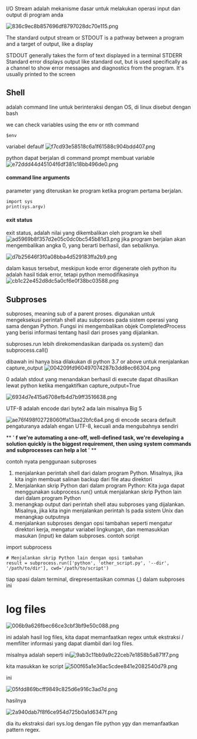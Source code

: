 I/O Stream adalah mekanisme dasar untuk melakukan operasi input dan output di program anda

![836c9ec8b857696df8797028dc70e115.png](../../../../../_resources/836c9ec8b857696df8797028dc70e115.png)

The standard output stream or STDOUT is a pathway between a program and a target of output, like a display

STDOUT generally takes the form of text displayed in a terminal
STDERR Standard error displays output like standard out, but is used specifically as a channel to show error messages and diagnostics from the program. It's usually printed to the screen

## Shell
adalah command line untuk berinteraksi dengan OS, di linux disebut dengan bash

we can check variables using the env or nth command

	$env

variabel defaulf
![f7cd93e58518c6a1f61588c904bdd407.png](../../../../../_resources/f7cd93e58518c6a1f61588c904bdd407.png)

python dapat berjalan di command prompt
membuat variable
![e72ddd44d45104f6df381c18bb496de0.png](../../../../../_resources/e72ddd44d45104f6df381c18bb496de0.png)

#### command line arguments 
parameter yang diteruskan ke program ketika program pertama berjalan. 

	import sys
	print(sys.argv)

#### exit status
exit status, adalah nilai yang dikembalikan oleh program ke shell
![ad5969b8f357d2e05c0dc0bc545b81d3.png](../../../../../_resources/ad5969b8f357d2e05c0dc0bc545b81d3.png)
jika program berjalan akan mengembalikan angka 0, yang berarti berhasil, dan sebaliknya. 

![d7b25646f3f0a08bba4d529183ffa2b9.png](../../../../../_resources/d7b25646f3f0a08bba4d529183ffa2b9.png)

dalam kasus tersebut, meskipun kode error digenerate oleh python itu adalah hasil tidak error, tetapi python memodifikasinya
![cb1c22e452d8dc5a0cf6e0f38bc03588.png](../../../../../_resources/cb1c22e452d8dc5a0cf6e0f38bc03588.png)

## Subproses
subproses, meaning sub of a parent proses. digunakan untuk mengeksekusi perintah shell atau subproses pada sistem operasi yang sama dengan Python. Fungsi ini mengembalikan objek CompletedProcess yang berisi informasi tentang hasil dari proses yang dijalankan.

subproses.run lebih direkomendasikan daripada os.system() dan subprocess.call()

dibawah ini hanya bisa dilakukan di python 3.7 or above untuk menjalankan capture_output
![004209fd960497074287b3dd8ec66304.png](../../../../../_resources/004209fd960497074287b3dd8ec66304.png)

0 adalah stdout yang menandakan berhasil di execute dapat dihasilkan lewat python ketika mengaktifkan capture_output=True

![6934d7e415a6708efb4d7b9ff3516638.png](../../../../../_resources/6934d7e415a6708efb4d7b9ff3516638.png)

UTF-8 adalah encode dari byte2 ada lain misalnya Big 5

![ae76f498f02728060ffa13aa22bfc6a4.png](../../../../../_resources/ae76f498f02728060ffa13aa22bfc6a4.png)
di encode secara default pengaturanya adalah engan UTF-8, kecuali anda mengubahnya sendiri

** ' **f we're automating a one-off, well-defined task, we're developing a solution quickly is the biggest requirement, then using system commands and subprocesses can help a lot** ' **

contoh nyata penggunaan subproses
1. menjalankan perintah shell dari dalam program Python. Misalnya, jika kita ingin membuat salinan backup dari file atau direktori
2. Menjalankan skrip Python dari dalam program Python: Kita juga dapat menggunakan subprocess.run() untuk menjalankan skrip Python lain dari dalam program Python
3. menangkap output dari perintah shell atau subproses yang dijalankan. Misalnya, jika kita ingin menjalankan perintah ls pada sistem Unix dan menangkap outputnya
4. menjalankan subproses dengan opsi tambahan seperti mengatur direktori kerja, mengatur variabel lingkungan, dan memasukkan masukan (input) ke dalam subproses. contoh script

import subprocess

	# Menjalankan skrip Python lain dengan opsi tambahan
	result = subprocess.run(['python', 'other_script.py', '--dir', '/path/to/dir'], cwd='/path/to/script')

tiap spasi dalam terminal, direpresentasikan commas (,) dalam subproses ini

# log files

![006b9a626fbec66ce3cbf3bf9e50c088.png](../../../../../_resources/006b9a626fbec66ce3cbf3bf9e50c088.png)

ini adalah hasil log files, kita dapat memanfaatkan regex untuk ekstraksi / memfilter informasi yang dapat diambil dari log files.

misalnya adalah seperti ini![9ab3c11bb9a9c22ceb7e1858b5a871f7.png](../../../../../_resources/9ab3c11bb9a9c22ceb7e1858b5a871f7.png)

kita masukkan ke script
![500f65a1e36ac5cdee841e2082540d79.png](../../../../../_resources/500f65a1e36ac5cdee841e2082540d79.png)
 
 
 ini 

 ![05fdd869bcff9849c825d6e916c3ad7d.png](../../../../../_resources/05fdd869bcff9849c825d6e916c3ad7d.png)
 
 hasilnya
 
 ![2a940dab7f8f6ce954d725b0a1d6347f.png](../../../../../_resources/2a940dab7f8f6ce954d725b0a1d6347f.png)
 
 dia itu ekstraksi dari sys.log dengan file python ygy dan memanfaatkan pattern regex. 